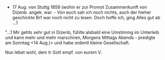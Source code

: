 + 17 Aug. von Stuttg 1859
 (wohin er zur Promot Zusammenkunft von Dizenb. angek. war. - 
Von euch sah ich noch nichts, auch der hieher geschickte Brf war noch nicht zu lesen. Doch hoffe ich, ging Alles gut ab ...1

"...1 Mir gehts sehr gut in Dizenb, fühlte alsbald eine Umstimmg im Unterleib und kann mehr und mehr marschiren, Morgens Mittags Abends - predigte am Sonntag <14 Aug.)> und habe ordentl kleine Gesellschaft.

Nun lebet wohl, dem tr Gott empf.
 von eurem V.
